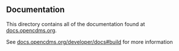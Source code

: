 ## Documentation

This directory contains all of the documentation found at [docs.opencdms.org][docs].

See [docs.opencdms.org/developer/docs#build][build] for more information

[docs]: https://docs.opencdms.org/
[build]: https://docs.opencdms.org/developer/docs#build
